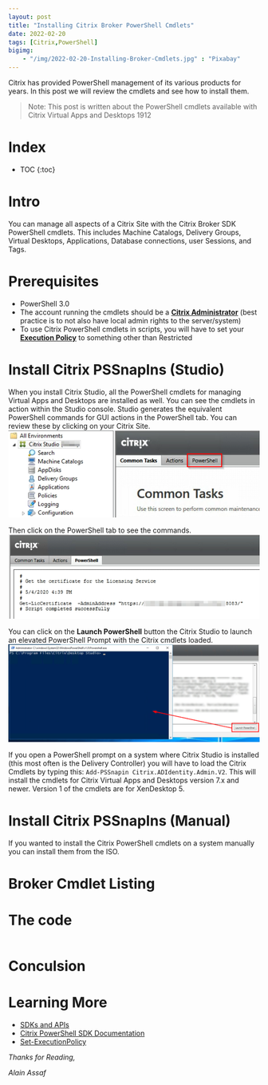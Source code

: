 ```yaml
---
layout: post
title: "Installing Citrix Broker PowerShell Cmdlets"
date: 2022-02-20
tags: [Citrix,PowerShell]
bigimg:
    - "/img/2022-02-20-Installing-Broker-Cmdlets.jpg" : "Pixabay"
---
```


Citrix has provided PowerShell management of its various products for years. In this post we will review the cmdlets and see how to install them.<br>
> Note: This post is written about the PowerShell cmdlets available with Citrix Virtual Apps and Desktops 1912

<!--more-->

# Index

* TOC
{:toc}

# Intro
You can manage all aspects of a Citrix Site with the Citrix Broker SDK PowerShell cmdlets. This includes Machine Catalogs, Delivery Groups, Virtual Desktops, Applications, Database connections, user Sessions, and Tags.

# Prerequisites
* PowerShell 3.0
* The account running the cmdlets should be a [**Citrix Administrator**](https://docs.citrix.com/en-us/citrix-virtual-apps-desktops/secure/delegated-administration.html) (best practice is to not also have local admin rights to the server/system)
* To use Citrix PowerShell cmdlets in scripts, you will have to set your [**Execution Policy**](https://docs.microsoft.com/en-us/powershell/module/microsoft.powershell.security/set-executionpolicy) to something other than Restricted

# Install Citrix PSSnapIns (Studio)
When you install Citrix Studio, all the PowerShell cmdlets for managing Virtual Apps and Desktops are installed as well. You can see the cmdlets in action within the Studio console. Studio generates the equivalent PowerShell commands for GUI actions in the PowerShell tab. You can review these by clicking on your Citrix Site.<br>
![Citrix Studio](/img/brokercmdlets1.png "Citrix Studio")

Then click on the PowerShell tab to see the commands.
![PowerShell Tab](/img/brokercmdlets2.png "PowerShell Tab")

You can click on the **Launch PowerShell** button the Citrix Studio to launch an elevated PowerShell Prompt with the Citrix cmdlets loaded.
![Studio Shell](/img/brokercmdlets4.png "Studio Shell")

If you open a PowerShell prompt on a system where Citrix Studio is installed (this most often is the Delivery Controller) you will have to load the Citrix Cmdlets by typing this: `Add-PSSnapin Citrix.ADIdentity.Admin.V2`. This will install the cmdlets for Citrix Virtual Apps and Desktops version 7.x and newer. Version 1 of the cmdlets are for XenDesktop 5.

# Install Citrix PSSnapIns (Manual)
If you wanted to install the Citrix PowerShell cmdlets on a system manually you can install them from the ISO.


# Broker Cmdlet Listing

# The code
```posh

```

# Conculsion


# Learning More
* [SDKs and APIs](https://docs.citrix.com/en-us/citrix-virtual-apps-desktops/1912/sdk-api.html)
* [Citrix PowerShell SDK Documentation](https://citrix.github.io/delivery-controller-sdk/)
* [Set-ExecutionPolicy](https://docs.microsoft.com/en-us/powershell/module/microsoft.powershell.security/set-executionpolicy)


*Thanks for Reading,*

*Alain Assaf*

